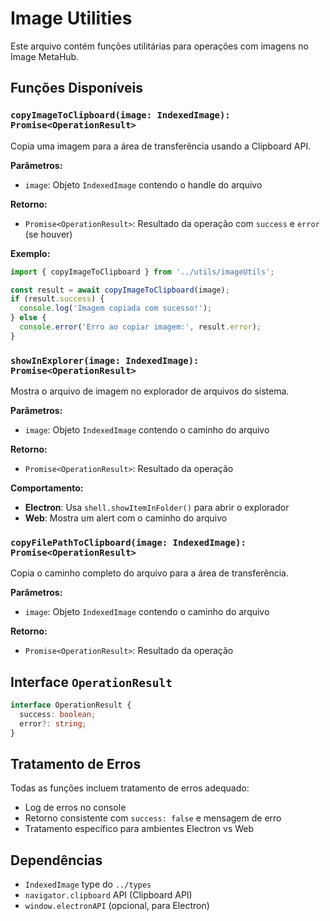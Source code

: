 # Image Utilities

Este arquivo contém funções utilitárias para operações com imagens no Image MetaHub.

## Funções Disponíveis

### `copyImageToClipboard(image: IndexedImage): Promise<OperationResult>`

Copia uma imagem para a área de transferência usando a Clipboard API.

**Parâmetros:**
- `image`: Objeto `IndexedImage` contendo o handle do arquivo

**Retorno:**
- `Promise<OperationResult>`: Resultado da operação com `success` e `error` (se houver)

**Exemplo:**
```typescript
import { copyImageToClipboard } from '../utils/imageUtils';

const result = await copyImageToClipboard(image);
if (result.success) {
  console.log('Imagem copiada com sucesso!');
} else {
  console.error('Erro ao copiar imagem:', result.error);
}
```

### `showInExplorer(image: IndexedImage): Promise<OperationResult>`

Mostra o arquivo de imagem no explorador de arquivos do sistema.

**Parâmetros:**
- `image`: Objeto `IndexedImage` contendo o caminho do arquivo

**Retorno:**
- `Promise<OperationResult>`: Resultado da operação

**Comportamento:**
- **Electron**: Usa `shell.showItemInFolder()` para abrir o explorador
- **Web**: Mostra um alert com o caminho do arquivo

### `copyFilePathToClipboard(image: IndexedImage): Promise<OperationResult>`

Copia o caminho completo do arquivo para a área de transferência.

**Parâmetros:**
- `image`: Objeto `IndexedImage` contendo o caminho do arquivo

**Retorno:**
- `Promise<OperationResult>`: Resultado da operação

## Interface `OperationResult`

```typescript
interface OperationResult {
  success: boolean;
  error?: string;
}
```

## Tratamento de Erros

Todas as funções incluem tratamento de erros adequado:
- Log de erros no console
- Retorno consistente com `success: false` e mensagem de erro
- Tratamento específico para ambientes Electron vs Web

## Dependências

- `IndexedImage` type do `../types`
- `navigator.clipboard` API (Clipboard API)
- `window.electronAPI` (opcional, para Electron)